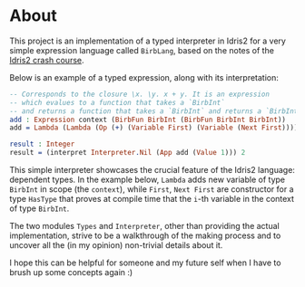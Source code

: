 # About

This project is an implementation of a typed interpreter in Idris2 for a very
simple expression language called `BirbLang`, based on the notes of the [Idris2
crash course](https://idris2.readthedocs.io/en/latest/tutorial/interp.html).

Below is an example of a typed expression, along with its interpretation:

```idris
-- Corresponds to the closure \x. \y. x + y. It is an expression
-- which evalues to a function that takes a `BirbInt`
-- and returns a function that takes a `BirbInt` and returns a `BirbInt`.
add : Expression context (BirbFun BirbInt (BirbFun BirbInt BirbInt))
add = Lambda (Lambda (Op (+) (Variable First) (Variable (Next First))))

result : Integer
result = (interpret Interpreter.Nil (App add (Value 1))) 2
```

This simple interpreter showcases the crucial feature of the Idris2 language:
dependent types. In the example below, `Lambda` adds new variable of type
`BirbInt` in scope (the `context`), while `First`, `Next First` are constructor
for a type `HasType` that proves at compile time that the `i`-th variable in the
context of type `BirbInt`.

The two modules `Types` and `Interpreter`, other than providing the actual
implementation, strive to be a walkthrough of the making process and to uncover
all the (in my opinion) non-trivial details about it.

I hope this can be helpful for someone and my future self when I have to brush
up some concepts again :)
